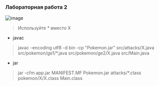 ### Лабораторная работа 2

![image](https://github.com/vnikolaenko-dev/ITMO/assets/64604542/08edf289-3284-4adf-bd11-f65b78936cc6)

>Используйте * вместо X
- javac
>javac -encoding utf8 -d bin -cp "Pokemon.jar" src/attacks/X.java src/pokemon/ge1/*.java src/pokemon/ge2/X.java src/Main.java
- jar
>jar -cfm app.jar MANIFEST.MF Pokemon.jar attacks/*.class pokemon/X/X.class Main.class
